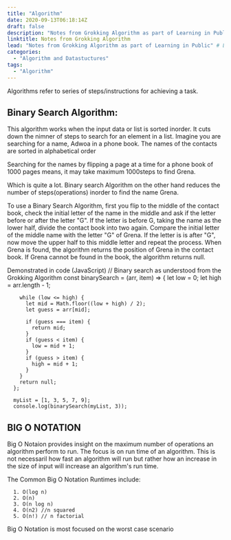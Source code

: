 ```yaml
---
title: "Algorithm"
date: 2020-09-13T06:18:14Z
draft: false
description: "Notes from Grokking Algorithm as part of Learning in Public"
linktitle: Notes from Grokking Algorithm
lead: "Notes from Grokking Algorithm as part of Learning in Public" # Lead text
categories:
  - "Algorithm and Datastuctures"
tags:
  - "Algorithm"
---
```


Algorithms refer to series of steps/instructions for achieving a task.

## Binary Search Algorithm:
This algorithm works when the input data or list is sorted inorder. It cuts down the nimner of steps to search for an element in a list. Imagine you are searching for a name, Adwoa in a phone book. The names of the contacts are sorted in alphabetical order

Searching for the names by flipping a page at a time for a phone book of 1000 pages means, it may take maximum 1000steps to find Grena.

Which is quite a lot. Binary search Algorithm on the other hand reduces the number of steps(operations) inorder to find the name Grena.

To use a Binary Search Algorithm, first you flip to the middle of the contact book, check the initial letter of the name in the middle and ask if the letter before or after the letter "G".
If the letter is  before G, taking the name as the lower half, divide the contact book into two again. Compare the initial letter of the middle name with the letter "G" of Grena. If the letter is  is after "G", now move the upper half to this middle letter and repeat the process.
When Grena is found, the algorithm returns the position of Grena in the contact book. If Grena cannot be found in the book, the algorithm returns  null.

Demonstrated in code (JavaScript)
      // Binary search as understood from the Grokking Algorithm
      const binarySearch = (arr, item) => {
        let low = 0;
        let high = arr.length - 1;

        while (low <= high) {
          let mid = Math.floor((low + high) / 2);
          let guess = arr[mid];

          if (guess === item) {
            return mid;
          }
          if (guess < item) {
            low = mid + 1;
          }
          if (guess > item) {
            high = mid + 1;
          }
        }
        return null;
      };

      myList = [1, 3, 5, 7, 9];
      console.log(binarySearch(myList, 3)); 

## BIG O NOTATION
Big O Notaion provides insight on the maximum number of operations an algorithm perform to run. The focus is on run time of an algorithm. This is not necessaril how fast an algorithm will run but rather how an increase in the size of input will increase an algorithm's run time.

The Common Big O Notation Runtimes include:

      1. O(log n)
      2. O(n)
      3. O(n log n)
      4. O(n2) //n squared
      5. O(n!) // n factorial

Big O Notation is most focused on the worst case scenario
